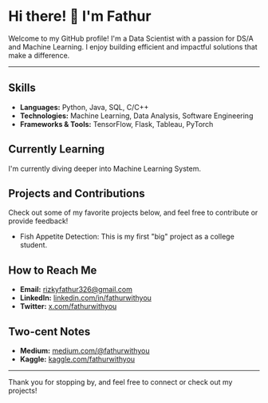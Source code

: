 # Hi there! 👋 I'm Fathur

Welcome to my GitHub profile! I'm a Data Scientist with a passion for DS/A and Machine Learning. I enjoy building efficient and impactful solutions that make a difference.

---

## Skills
- **Languages:** Python, Java, SQL, C/C++
- **Technologies:** Machine Learning, Data Analysis, Software Engineering
- **Frameworks & Tools:** TensorFlow, Flask, Tableau, PyTorch

## Currently Learning
I'm currently diving deeper into Machine Learning System.

## Projects and Contributions
Check out some of my favorite projects below, and feel free to contribute or provide feedback!

- Fish Appetite Detection: This is my first "big" project as a college student.

## How to Reach Me
- **Email:** rizkyfathur326@gmail.com
- **LinkedIn:** [linkedin.com/in/fathurwithyou](linkedin.com/in/fathurwithyou)
- **Twitter:** [x.com/fathurwithyou](x.com/fathurwithyou)

## Two-cent Notes
 - **Medium:** [medium.com/@fathurwithyou](medium.com/@fathurwithyou)
 - **Kaggle:** [kaggle.com/fathurwithyou](https://www.kaggle.com/fathurwithyou)

---

Thank you for stopping by, and feel free to connect or check out my projects!

